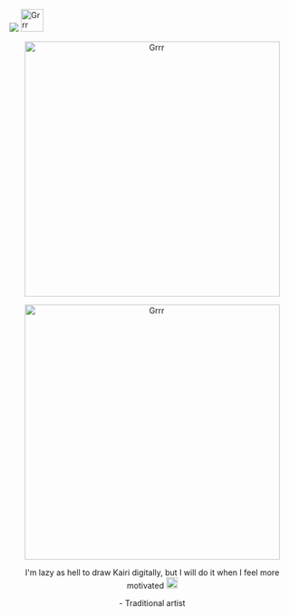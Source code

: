 ![](https://komarev.com/ghpvc/?username=DarknessMySorrow&color=d0a190&base=4200&style=plastic&label=𝜗ৎ𖹭) <img width="40" src="https://i.pinimg.com/originals/71/58/32/71583297ac6a48ed3156b62526b143dd.gif" alt="Grrr">

<p align="center">
<img width="450" src="https://i.postimg.cc/3rFhkX8M/24.png" alt="Grrr">
</p>

<p align="center">
<img width="450" src="https://64.media.tumblr.com/96a2866e9984e3b62f21d04bdc4c03f9/539a9d76193c9483-e8/s2048x3072/666b5579baa6b6d92a326c9db30b06a1f85c07d3.pnj" alt="Grrr">
</p>


<p align="center">
I'm lazy as hell to draw Kairi digitally, but I will do it when I feel more motivated <img width="20" src="https://64.media.tumblr.com/af97ba5e040bc762a7e8f74106906971/f98eb3be0521f73f-1a/s75x75_c1/c8c23e7e979c407bbbdc3c446bf161360fb5fb2d.gifv" alt="Grrr">
</p>
<p align="center">
 - Traditional artist
</p>


